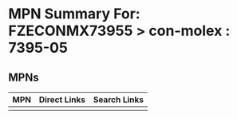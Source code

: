 



# MPN Summary For: FZECONMX73955 > con-molex : 7395-05

## MPNs
  

|MPN|Direct Links|Search Links|
| :--- | :--- | :--- |
||||
